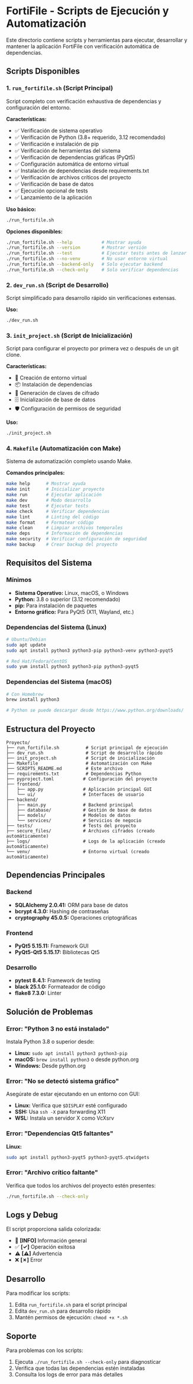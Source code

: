 # FortiFile - Scripts de Ejecución y Automatización

Este directorio contiene scripts y herramientas para ejecutar, desarrollar y mantener la aplicación FortiFile con verificación automática de dependencias.

## Scripts Disponibles

### 1. `run_fortifile.sh` (Script Principal)

Script completo con verificación exhaustiva de dependencias y configuración del entorno.

**Características:**
- ✅ Verificación de sistema operativo
- ✅ Verificación de Python (3.8+ requerido, 3.12 recomendado)
- ✅ Verificación e instalación de pip
- ✅ Verificación de herramientas del sistema
- ✅ Verificación de dependencias gráficas (PyQt5)
- ✅ Configuración automática de entorno virtual
- ✅ Instalación de dependencias desde requirements.txt
- ✅ Verificación de archivos críticos del proyecto
- ✅ Verificación de base de datos
- ✅ Ejecución opcional de tests
- ✅ Lanzamiento de la aplicación

**Uso básico:**
```bash
./run_fortifile.sh
```

**Opciones disponibles:**
```bash
./run_fortifile.sh --help           # Mostrar ayuda
./run_fortifile.sh --version        # Mostrar versión
./run_fortifile.sh --test           # Ejecutar tests antes de lanzar
./run_fortifile.sh --no-venv        # No usar entorno virtual
./run_fortifile.sh --backend-only   # Solo ejecutar backend
./run_fortifile.sh --check-only     # Solo verificar dependencias
```

### 2. `dev_run.sh` (Script de Desarrollo)

Script simplificado para desarrollo rápido sin verificaciones extensas.

**Uso:**
```bash
./dev_run.sh
```

### 3. `init_project.sh` (Script de Inicialización)

Script para configurar el proyecto por primera vez o después de un git clone.

**Características:**
- 🔧 Creación de entorno virtual
- 📦 Instalación de dependencias
- 🔐 Generación de claves de cifrado
- 🗄️ Inicialización de base de datos
- 🛡️ Configuración de permisos de seguridad

**Uso:**
```bash
./init_project.sh
```

### 4. `Makefile` (Automatización con Make)

Sistema de automatización completo usando Make.

**Comandos principales:**
```bash
make help      # Mostrar ayuda
make init      # Inicializar proyecto
make run       # Ejecutar aplicación
make dev       # Modo desarrollo
make test      # Ejecutar tests
make check     # Verificar dependencias
make lint      # Linting del código
make format    # Formatear código
make clean     # Limpiar archivos temporales
make deps      # Información de dependencias
make security  # Verificar configuración de seguridad
make backup    # Crear backup del proyecto
```

## Requisitos del Sistema

### Mínimos
- **Sistema Operativo:** Linux, macOS, o Windows
- **Python:** 3.8 o superior (3.12 recomendado)
- **pip:** Para instalación de paquetes
- **Entorno gráfico:** Para PyQt5 (X11, Wayland, etc.)

### Dependencias del Sistema (Linux)
```bash
# Ubuntu/Debian
sudo apt update
sudo apt install python3 python3-pip python3-venv python3-pyqt5

# Red Hat/Fedora/CentOS
sudo yum install python3 python3-pip python3-pyqt5
```

### Dependencias del Sistema (macOS)
```bash
# Con Homebrew
brew install python3

# Python se puede descargar desde https://www.python.org/downloads/
```

## Estructura del Proyecto

```
Proyecto/
├── run_fortifile.sh          # Script principal de ejecución
├── dev_run.sh                # Script de desarrollo rápido
├── init_project.sh           # Script de inicialización
├── Makefile                  # Automatización con Make
├── SCRIPTS_README.md         # Este archivo
├── requirements.txt          # Dependencias Python
├── pyproject.toml           # Configuración del proyecto
├── frontend/
│   ├── app.py               # Aplicación principal GUI
│   └── ui/                  # Interfaces de usuario
├── backend/
│   ├── main.py              # Backend principal
│   ├── database/            # Gestión de base de datos
│   ├── models/              # Modelos de datos
│   └── services/            # Servicios de negocio
├── tests/                   # Tests del proyecto
├── secure_files/            # Archivos cifrados (creado automáticamente)
├── logs/                    # Logs de la aplicación (creado automáticamente)
└── venv/                    # Entorno virtual (creado automáticamente)
```

## Dependencias Principales

### Backend
- **SQLAlchemy 2.0.41:** ORM para base de datos
- **bcrypt 4.3.0:** Hashing de contraseñas
- **cryptography 45.0.5:** Operaciones criptográficas

### Frontend
- **PyQt5 5.15.11:** Framework GUI
- **PyQt5-Qt5 5.15.17:** Bibliotecas Qt5

### Desarrollo
- **pytest 8.4.1:** Framework de testing
- **black 25.1.0:** Formateador de código
- **flake8 7.3.0:** Linter

## Solución de Problemas

### Error: "Python 3 no está instalado"
Instala Python 3.8 o superior desde:
- **Linux:** `sudo apt install python3 python3-pip`
- **macOS:** `brew install python3` o desde python.org
- **Windows:** Desde python.org

### Error: "No se detectó sistema gráfico"
Asegúrate de estar ejecutando en un entorno con GUI:
- **Linux:** Verifica que `$DISPLAY` esté configurado
- **SSH:** Usa `ssh -X` para forwarding X11
- **WSL:** Instala un servidor X como VcXsrv

### Error: "Dependencias Qt5 faltantes"
**Linux:**
```bash
sudo apt install python3-pyqt5 python3-pyqt5.qtwidgets
```

### Error: "Archivo crítico faltante"
Verifica que todos los archivos del proyecto estén presentes:
```bash
./run_fortifile.sh --check-only
```

## Logs y Debug

El script proporciona salida colorizada:
- 🔵 **[INFO]** Información general
- ✅ **[✓]** Operación exitosa  
- ⚠️  **[⚠]** Advertencia
- ❌ **[✗]** Error

## Desarrollo

Para modificar los scripts:
1. Edita `run_fortifile.sh` para el script principal
2. Edita `dev_run.sh` para desarrollo rápido
3. Mantén permisos de ejecución: `chmod +x *.sh`

## Soporte

Para problemas con los scripts:
1. Ejecuta `./run_fortifile.sh --check-only` para diagnosticar
2. Verifica que todas las dependencias estén instaladas
3. Consulta los logs de error para más detalles
